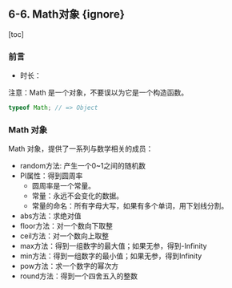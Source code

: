 ## 6-6. Math对象 {ignore}

[toc]

### 前言

- 时长：

注意：Math 是一个对象，不要误以为它是一个构造函数。

```js
typeof Math; // => Object
```

### Math 对象

Math 对象，提供了一系列与数学相关的成员：
- random方法: 产生一个0~1之间的随机数
- PI属性：得到圆周率
  - 圆周率是一个常量。
  - 常量：永远不会变化的数据。
  - 常量的命名：所有字母大写，如果有多个单词，用下划线分割。
- abs方法：求绝对值
- floor方法：对一个数向下取整
- ceil方法：对一个数向上取整
- max方法：得到一组数字的最大值；如果无参，得到-Infinity
- min方法：得到一组数字的最小值；如果无参，得到Infinity
- pow方法：求一个数字的幂次方
- round方法：得到一个四舍五入的整数


